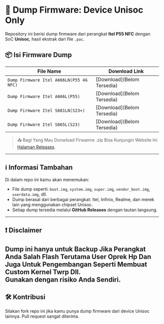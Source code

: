 # 📱 Dump Firmware: Device Unisoc Only

Repository ini berisi dump firmware dari perangkat **Itel P55 NFC** dengan SoC **Unisoc**, hasil ekstrak dari file `.pac`.

## 📦 Isi Firmware Dump

| File Name                       | Download Link                                                                 |
|--------------------------------|-------------------------------------------------------------------------------|
| `Dump Firmware Itel A666LN(P55 4G NFC)`                     | [Download](Belom Tersedia)                     |
| `Dump Firmware Itel A666L(P55)`                     | [Download](Belom Tersedia)                     |
| `Dump Firmware Itel S681LN(S23+)`                     | [Download](Belom Tersedia)                     |
| `Dump Firmware Itel S665L(S23)`                     | [Download](Belom Tersedia)                     |


> 📥 Bagi Yang Mau Donwload Firwamre .zip Bisa Kunjungin Website Ini [Halaman Releases](https://www.needrom.com/).

---

## ℹ️ Informasi Tambahan

Di dalam repo ini kamu akan menemukan:

- File dump seperti: `boot.img`, `system.img`, `super.img`, `vendor_boot.img`, `userdata.img`, dll.
- Dump berasal dari berbagai perangkat: Itel, Infinix, Realme, dan merek lain yang menggunakan chipset Unisoc.
- Setiap dump tersedia melalui **GitHub Releases** dengan tautan langsung.

---

## ❗ Disclaimer

Dump ini hanya untuk **Backup Jika Perangkat Anda Salah Flash Terutama User Oprek Hp Dan Juga Untuk Pengembangan Seperti Membuat Custom Kernel Twrp Dll**.  
Gunakan dengan risiko Anda Sendiri.
---

## 🛠️ Kontribusi

Silakan fork repo ini jika kamu punya dump firmware dari device Unisoc lainnya. Pull request sangat diterima.

